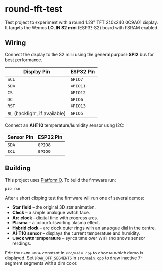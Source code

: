 # round-tft-test
Test project to experiment with a round 1.28" TFT 240x240 GC9A01 display.
It targets the Wemos **LOLIN S2 mini** (ESP32‑S2) board with PSRAM enabled.

## Wiring

Connect the display to the S2 mini using the general purpose **SPI2** bus for best performance.

| Display Pin | ESP32 Pin |
|-------------|-----------|
| `SCL`       | `GPIO7`   |
| `SDA`       | `GPIO11`  |
| `CS`        | `GPIO12`  |
| `DC`        | `GPIO6`   |
| `RST`       | `GPIO13`  |
| `BL` (backlight, if available) | `GPIO5`  |

Connect an **AHT10** temperature/humidity sensor using I2C:

| Sensor Pin | ESP32 Pin |
|------------|-----------|
| `SDA`      | `GPIO8`   |
| `SCL`      | `GPIO9`   |

## Building

This project uses [PlatformIO](https://platformio.org/). To build the
firmware run:

```bash
pio run
```

After a short clipping test the firmware will run one of several demos:

- **Star field** – the original 3D star animation.
- **Clock** – a simple analogue watch face.
- **Arc clock** – digital time with progress arcs.
- **Plasma** – a colourful swirling plasma effect.
- **Hybrid clock** – arc clock outer rings with an analogue dial in the centre.
- **AHT10 sensor** – displays the current temperature and humidity.
- **Clock with temperature** – syncs time over WiFi and shows sensor readings.

Edit the `DEMO_MODE` constant in `src/main.cpp` to choose which demo is
displayed.
Set `DRAW_OFF_SEGMENTS` in `src/main.cpp` to draw inactive 7-segment segments
with a dim color.
